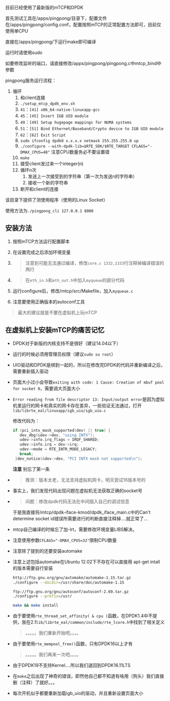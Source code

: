 目前已经使用了最新版的mTCP和DPDK

首先测试工具在/apps/pingpong/目录下，配置文件在/apps/pingpong/config.conf，配置按照mTCP的正常配置方法即可，目前仅使用单CPU

直接在/apps/pingpong/下运行make即可编译

运行时请使用sudo

如要修改监听的端口，请直接修改/apps/pingpong/pingpong.c中mtcp_bind中参数

pingpong服务运行流程：



1. 循环
   1. 和client连接
	1. `./setup_mtcp_dpdk_env.sh`
	2. `41`：`[41] x86_64-native-linuxapp-gcc`
	3. `45`：`[45] Insert IGB UIO module`
	4. `49`：`[49] Setup hugepage mappings for NUMA systems`
	5. `51`：`[51] Bind Ethernet/Baseband/Crypto device to IGB UIO module`
	6. `62`：`[62] Exit Script`
	7. `sudo ifconfig dpdk0 x.x.x.x netmask 255.255.255.0 up`
	8. `./configure --with-dpdk-lib=$RTE_SDK/$RTE_TARGET CFLAGS="-DMAX_CPUS=48"`
		   注意CPU数量务必不要设置错
	9. `make`
   2. 接受client发过来一个integer(n)
   3. 循环n次
      1. 发送上一次接受到的字符串（第一次为发送n的字符串）
      2. 接收一个新的字符串
   4. 断开和client的连接



该目录下提供了测使用程序（使用的Linux Socket）

使用方法为`./pingpong_cli 127.0.0.1 8000`

## 安装方法

1. 按照mTCP方法运行配置脚本

2. 在设置完成之后添加环境变量

3. >  注意到可能无法通过编译，修改`core.c 1332,1333`行注释掉编译错误的两行

4. >  在`eth_in.h`和`eth_out.h`中加入`myqueue`的部分代码

5. 运行configure后，修改/mtcp/src/Makefile，加入`myqueue.c`

6. 注意要使用正确版本的autoconf工具

> 最大的建议就是不要在虚拟机上玩mTCP



## 在虚拟机上安装mTCP的痛苦记忆

* DPDK对于新版的内核支持不是很好（建议14.04以下）

* 运行的时候必须用管理员权限（建议`sudo su root`）

* UIO驱动和DPDK是绑到一起的，所以在修改完DPDK的代码并重新编译之后，需要重新插入驱动

* 页面大小过小会导致`exiting with code: 1 Cause: Creation of mbuf pool for socket 0`，需要调大页面大小

* `Error reading from file descriptor 13: Input/output error`是因为虚拟机里运行的网卡和真实的网卡存在差异，一些验证无法通过，打开`lib/librte_eal/linuxapp/igb_uio/igb_uio.c`

  修改代码为：

  ```c
  if (pci_intx_mask_supported(dev) || true) { 
  	 dev_dbg(&dev->dev, "using INTX");
  	 udev->info.irq_flags = IRQF_SHARED;
  	 udev->info.irq = dev->irq;  
  	 udev->mode = RTE_INTR_MODE_LEGACY;     
  	 break;             
   }dev_notice(&dev->dev, "PCI INTX mask not supported\n");
  ```

  **注意** 别忘了第一条

* > 推测：版本太老，无法支持虚拟机网卡，明天尝试16版本号的

* 事实上，我们发现代码出现问题在虚拟机无法获取正确的socket号

* > 问题：修改dpdk代码无法在中间插入自己的调试信息

  于是我直接将/mtcp/dpdk-iface-kmod/dpdk_iface_main.c中的Can't determine socket id错误所需要进行的判断直接注释掉....就正常了...

* mtcp自己编译的时候忘了加-lrt，需要修改环境变量LIBS解决。

* 注意使用参数`CFLAGS="-DMAX_CPUS=32"`限制CPU数量

* 注意除了提到的还要安装automake

* 注意上述包括automake在Ubuntu 12.02下不存在可以直接用 apt-get intall 的版本需要自行安装

  ```bash
  http://ftp.gnu.org/gnu/automake/automake-1.15.tar.gz
  ./configure --docdir=/usr/share/doc/automake-1.15
  
  ftp://ftp.gnu.org/gnu/autoconf/autoconf-2.69.tar.gz
  ./configure --prefix=/usr/
  
  make && make install
  ```

* 由于要使用`rte_thread_set_affinity( & cpu )`函数，在DPDK1.4中不提供，我在2.1`lib/librte_eal/common/include/rte_lcore.h`中找到了相关定义

  > 。。。。。我们重新开始吧。。。。

* 由于要使用`rte_mempool_free()`函数，只有DPDK16以上才有

  > 。。。。。我们再来一次吧。。。。

* 由于DPDK19不支持Kernel....所以我们退回到DPDK16.11LTS

* 在`make`之后出现了神奇的错误，即然他自己都不知道有啥用（狗头）我们直接删（注释）了就好。。。

* 每次开机似乎都要重新加载igb_uio的驱动，并且重新设置页面大小

